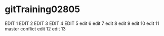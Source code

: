 # gitTraining02805
EDIT 1
EDIT 2
EDIT 3
EDIT 4
EDIT 5
edit 6
edit 7
edit 8
edit 9
edit 10
edit 11
master conflict
edit 12
edit 13
